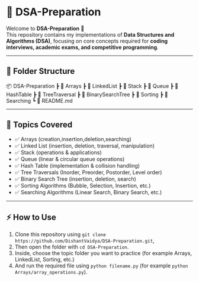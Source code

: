 # 📘 DSA-Preparation

Welcome to **DSA-Preparation** 🚀  
This repository contains my implementations of **Data Structures and Algorithms (DSA)**, focusing on core concepts required for **coding interviews, academic exams, and competitive programming**.

---

## 📂 Folder Structure
📦 DSA-Preparation
┣ 📁 Arrays
┣ 📁 LinkedList
┣ 📁 Stack
┣ 📁 Queue
┣ 📁 HashTable 
┣ 📁 TreeTraversal
┣ 📁 BinarySearchTree
┣ 📁 Sorting
┣ 📁 Searching
┗ 📄 README.md

---

## 📝 Topics Covered
- ✅ Arrays (creation,insertion,deletion,searching)  
- ✅ Linked List (insertion, deletion, traversal, manipulation)  
- ✅ Stack (operations & applications)  
- ✅ Queue (linear & circular queue operations)  
- ✅ Hash Table (implementation & collision handling)  
- ✅ Tree Traversals (Inorder, Preorder, Postorder, Level order)  
- ✅ Binary Search Tree (insertion, deletion, search)  
- ✅ Sorting Algorithms (Bubble, Selection, Insertion, etc.)  
- ✅ Searching Algorithms (Linear Search, Binary Search, etc.)  

---

## ⚡ How to Use

1. Clone this repository using `git clone https://github.com/DishantVaidya/DSA-Preparation.git`, 
2. Then open the folder with `cd DSA-Preparation`. 
3. Inside, choose the topic folder you want to practice (for example Arrays, LinkedList, Sorting, etc.) 
4. And run the required file using `python filename.py` (for example `python Arrays/array_operations.py`). 


